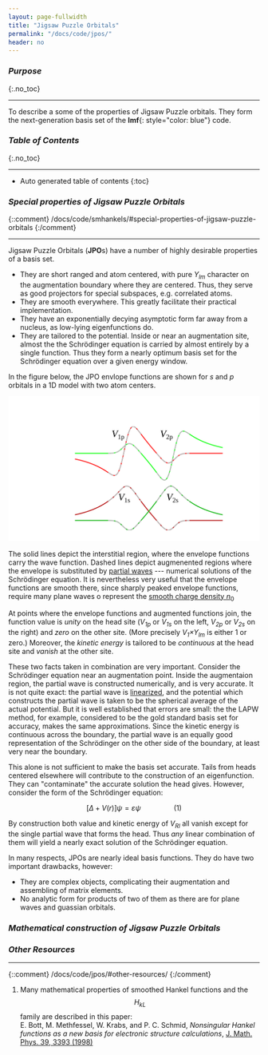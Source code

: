 ```yaml
---
layout: page-fullwidth
title: "Jigsaw Puzzle Orbitals"
permalink: "/docs/code/jpos/"
header: no
---
```


### _Purpose_
{:.no_toc}
_____________________________________________________________

To describe a some of the properties of Jigsaw Puzzle orbitals.
They form the next-generation basis set of the **lmf**{: style="color: blue"} code.

### _Table of Contents_
{:.no_toc}
_____________________________________________________________
*  Auto generated table of contents
{:toc}

### *Special properties of Jigsaw Puzzle Orbitals*
{::comment}
/docs/code/smhankels/#special-properties-of-jigsaw-puzzle-orbitals
{:/comment}
________________________________________________________________

Jigsaw Puzzle Orbitals (<b>JPO</b>s) have a number of highly desirable properties of a basis set.

 + They are short ranged and atom centered, with pure <i>Y<sub>lm</sub></i> character on the augmentation boundary where they are centered.
   Thus, they serve as good projectors for special subspaces, e.g. correlated atoms.
 + They are smooth everywhere.  This greatly facilitate their practical implementation.
 + They have an exponentially decying asymptotic form far away from a nucleus, as low-lying eigenfunctions do.
 + They are tailored to the potential.
   Inside or near an augmentation site, almost the the Schr&ouml;dinger equation is carried by almost entirely by
   a single function. Thus they form a nearly optimum basis set for the Schr&ouml;dinger equation over a given energy window.

In the figure below, the JPO envlope functions are shown for _s_ and _p_ orbitals in a 1D model with two atom centers.

![s and p JPO's for a 1d 2-centers model](/assets/img/jpo2c.svg)

The solid lines depict the interstitial region, where the envelope functions carry the wave function.  Dashed lines depict augmenented
regions where the envelope is substituted by [partial waves](/docs/package_overview/#linear-methods-in-band-theory) --- numerical solutions
of the Schr&ouml;dinger equation.  It is nevertheless very useful that the envelope functions are smooth there, since sharply peaked
envelope functions, require many plane waves o represent the
[smooth charge density <i>n</i><sub>0</sub>](/docs/code/fpoverview/#augmentation-and-representation-of-the-charge-density)

At points where the envelope functions and augmented functions join, the function value is _unity_ on the head site
(<i>V<sub>1p</sub></i> or <i>V<sub>1s</sub></i> on the left, <i>V<sub>2p</sub></i> or <i>V<sub>2s</sub></i> on the right)
and _zero_ on the other site.  (More precisely <i>V<sub>1</sub>&times;Y<sub>lm</sub></i> is either 1 or zero.)
Moreover, the _kinetic energy_ is tailored to be _continuous_ at the head site and _vanish_ at the other site.

These two facts taken in combination are very important. Consider the Schr&ouml;dinger equation near an augmentation point.  Inside the
augmentaion region, the partial wave is constructed numerically, and is very accurate.  It is not quite exact: the partial wave is
[linearized](/docs/package_overview/#linear-methods-in-band-theory), and the potential which constructs the partial wave is taken to be the
spherical average of the actual potential.  But it is well established that errors are small: the the LAPW method, for example, considered
to be the gold standard basis set for accuracy, makes the same approximations.  Since the kinetic energy is continuous across the 
boundary, the partial wave is an equally good representation of the Schr&ouml;dinger on the other side of the boundary, at least 
very near the boundary.

This alone is not sufficient to make the basis set accurate.  Tails from heads centered elsewhere will contribute to the construction
of an eigenfunction.  They can "contaminate" the accurate solution the head gives.  However, consider the form of the Schr&ouml;dinger equation:

$$ [\Delta + V(r)] \psi = \varepsilon \psi \quad\quad\quad\quad (1) $$

By construction both value and kinetic energy of <i>V<sub>Rl</sub></i> all vanish except for
the single partial wave that forms the head.  Thus _any_ linear combination of them will yield
a nearly exact solution of the Schr&ouml;dinger equation.

In many respects, JPOs are nearly ideal basis functions.  They do have two important drawbacks, however:

 + They are complex objects, complicating their augmentation and assembling of matrix elements.
 + No analytic form for products of two of them as there are for plane waves and guassian orbitals.



### *Mathematical construction of Jigsaw Puzzle Orbitals*

### _Other Resources_
______________________________________________________________
{::comment}
/docs/code/jpos/#other-resources/
{:/comment}

1. Many mathematical properties of smoothed Hankel functions and the $$H_{kL}$$ family
are described in this paper:  
E. Bott, M. Methfessel, W. Krabs, and P. C. Schmid,
_Nonsingular Hankel functions as a new basis for electronic structure calculations_,
[J. Math. Phys. 39, 3393 (1998)](http://dx.doi.org/10.1063/1.532437)
